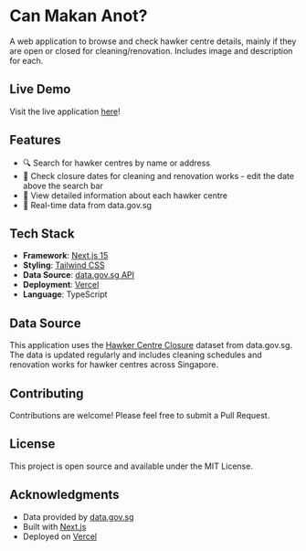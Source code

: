 # Can Makan Anot?

A web application to browse and check hawker centre details, mainly if they are open or closed for cleaning/renovation. Includes image and description for each.

## Live Demo
Visit the live application [here](https://canmakananot.vercel.app/)!

## Features

- 🔍 Search for hawker centres by name or address
- 📅 Check closure dates for cleaning and renovation works - edit the date above the search bar
- 🏪 View detailed information about each hawker centre
- 🔄 Real-time data from data.gov.sg

## Tech Stack

- **Framework**: [Next.js 15](https://nextjs.org/)
- **Styling**: [Tailwind CSS](https://tailwindcss.com/)
- **Data Source**: [data.gov.sg API](https://data.gov.sg/)
- **Deployment**: [Vercel](https://vercel.com)
- **Language**: TypeScript

## Data Source

This application uses the [Hawker Centre Closure](https://data.gov.sg/datasets/d_bda4baa634dd1cc7a6c7cad5f19e2d68/view) dataset from data.gov.sg. The data is updated regularly and includes cleaning schedules and renovation works for hawker centres across Singapore.

## Contributing

Contributions are welcome! Please feel free to submit a Pull Request.

## License

This project is open source and available under the MIT License.

## Acknowledgments

- Data provided by [data.gov.sg](https://data.gov.sg)
- Built with [Next.js](https://nextjs.org/)
- Deployed on [Vercel](https://vercel.com)
